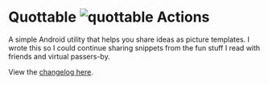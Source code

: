 # Quottable ![quottable Actions](https://api.meercode.io/badge/jessejohnson/quottable?type=ci-score&lastDay=7)

A simple Android utility that helps you share ideas as picture templates.
I wrote this so I could continue sharing snippets from the fun stuff I read with friends and virtual passers-by.


View the [changelog here](https://www.jessejojojohnson.com/quottable/).